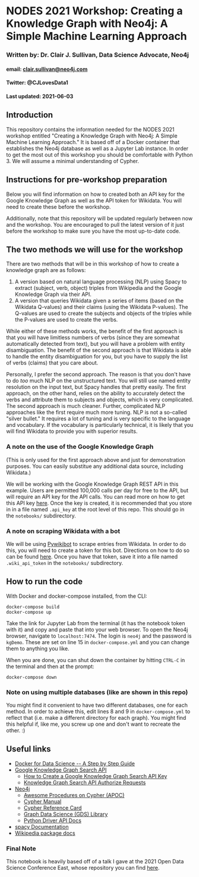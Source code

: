 # NODES 2021 Workshop: Creating a Knowledge Graph with Neo4j: A Simple Machine Learning Approach
### Written by: Dr. Clair J. Sullivan, Data Science Advocate, Neo4j
#### email: clair.sullivan@neo4j.com
#### Twitter: @CJLovesData1
#### Last updated: 2021-06-03

## Introduction

This repository contains the information needed for the NODES 2021 workshop entitled "Creating a Knowledge Graph with Neo4j: A Simple Machine Learning Approach."  It is based off of a Docker container that establishes the Neo4j database as well as a Jupyter Lab instance.  In order to get the most out of this workshop you should be comfortable with Python 3.  We will assume a minimal understanding of Cypher. 

## Instructions for pre-workshop preparation

Below you will find information on how to created both an API key for the Google Knowledge Graph as well as the API token for Wikidata.  You will need to create these before the workshop.

Additionally, note that this repository will be updated regularly between now and the workshop.  You are encouraged to pull the latest version of it just before the workshop to make sure you have the most up-to-date code.

## The two methods we will use for the workshop

There are two methods that will be in this workshop of how to create a knowledge graph are as follows:

1. A version based on natural language processing (NLP) using Spacy to extract (subject, verb, object) triples from Wikipedia and the Google Knowledge Graph via their API.
2. A version that queries Wikidata given a series of items (based on the Wikidata Q-values) and their claims (using the Wikidata P-values).  The Q-values are used to create the subjects and objects of the triples while the P-values are used to create the verbs.


While either of these methods works, the benefit of the first approach is that you will have limitless numbers of verbs (since they are somewhat automatically detected from text), but you will have a problem with entity disambiguation.  The benefit of the second approach is that Wikidata is able to handle the entity disambiguation for you, but you have to supply the list of verbs (claims) that you care about.

Personally, I prefer the second approach.  The reason is that you don't have to do _too_ much NLP on the unstructured text.  You will still use named entity resolution on the input text, but Spacy handles that pretty easily.  The first approach, on the other hand, relies on the ability to accurately detect the verbs and attribute them to subjects and objects, which is very complicated.  The second approach is much cleaner.  Further, complicated NLP approaches like the first require much more tuning.  NLP is not a so-called "silver bullet."  It requires a lot of tuning and is very specific to the language and vocabulary.  If the vocabulary is particularly technical, it is likely that you will find Wikidata to provide you with superior results.

### A note on the use of the Google Knowledge Graph

(This is only used for the first approach above and just for demonstration purposes.  You can easily substitue any additional data source, including Wikidata.)

We will be working with the Google Knowledge Graph REST API in this example.  Users are permitted 100,000 calls per day for free to the API, but will require an API key for the API calls.  You can read more on how to get this API key [here](https://developers.google.com/knowledge-graph/prereqs).  Once the key is created, it is recommended that you store in in a file named `.api_key` at the root level of this repo.  This should go in the `notebooks/` subdirectory.

### A note on scraping Wikidata with a bot

We will be using [Pywikibot](https://www.mediawiki.org/wiki/Manual:Pywikibot) to scrape entries from Wikidata.  In order to do this, you will need to create a token for this bot.  Directions on how to do so can be found [here](https://heardlibrary.github.io/digital-scholarship/host/wikidata/bot/).  Once you have that token, save it into a file named `.wiki_api_token` in the `notebooks/` subdirectory.

## How to run the code

With Docker and docker-compose installed, from the CLI:

```
docker-compose build
docker-compose up
```

Take the link for Jupyter Lab from the terminal (it has the notebook token with it) and copy and paste that into your web browser.  To open the Neo4j browser, navigate to `localhost:7474`.  The login is `neo4j` and the password is `kgDemo`.  These are set on line 15 in `docker-compose.yml` and you can change them to anything you like.  

When you are done, you can shut down the container by hitting `CTRL-C` in the terminal and then at the prompt:

```
docker-compose down
```

### Note on using multiple databases (like are shown in this repo)

You might find it convenient to have two different databases, one for each method.  In order to achieve this, edit lines 8 and 9 in `docker-compose.yml` to reflect that (i.e. make a different directory for each graph).  You might find this helpful if, like me, you screw up one and don't want to recreate the other.  :)

## Useful links

- [Docker for Data Science -- A Step by Step Guide](https://towardsdatascience.com/docker-for-data-science-a-step-by-step-guide-1e5f7f3baf8e)
- [Google Knowledge Graph Search API](https://wikipedia.readthedocs.io/en/latest/)
  - [How to Create a Google Knowledge Graph Search API Key](https://developers.google.com/knowledge-graph/prereqs)
  - [Knowledge Graph Search API Authorize Requests](https://developers.google.com/knowledge-graph/how-tos/authorizing)
- [Neo4j](https://neo4j.com)
  - [Awesome Procedures on Cypher (APOC)](https://neo4j.com/labs/apoc/)
  - [Cypher Manual](https://neo4j.com/docs/cypher-manual/current/)
  - [Cypher Reference Card](https://neo4j.com/docs/pdf/neo4j-cypher-refcard-stable.pdf)
  - [Graph Data Science (GDS) Library](https://neo4j.com/developer/graph-data-science/)
  - [Python Driver API Docs](https://neo4j.com/docs/api/python-driver/current/)
- [spacy Documentation](https://spacy.io/)
- [Wikipedia package docs](https://wikipedia.readthedocs.io/en/latest/)


### Final Note

This notebook is heavily based off of a talk I gave at the 2021 Open Data Science Conference East, whose repository you can find [here](https://github.com/cj2001/odsc_east_kg_2021).
